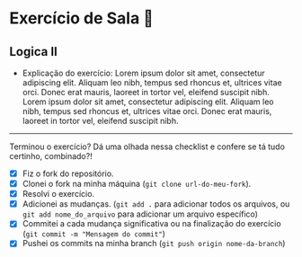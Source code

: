 # Exercício de Sala 🏫

## Logica II

- Explicação do exercício: Lorem ipsum dolor sit amet, consectetur adipiscing elit. Aliquam leo nibh, tempus sed rhoncus et, ultrices vitae orci.
  Donec erat mauris, laoreet in tortor vel, eleifend suscipit nibh. Lorem ipsum dolor sit amet, consectetur adipiscing elit.
  Aliquam leo nibh, tempus sed rhoncus et, ultrices vitae orci. Donec erat mauris, laoreet in tortor vel, eleifend suscipit nibh.

---

Terminou o exercício? Dá uma olhada nessa checklist e confere se tá tudo certinho, combinado?!

- [x] Fiz o fork do repositório.
- [x] Clonei o fork na minha máquina (`git clone url-do-meu-fork`).
- [x] Resolvi o exercício.
- [x] Adicionei as mudanças. (`git add .` para adicionar todos os arquivos, ou `git add nome_do_arquivo` para adicionar um arquivo específico)
- [x] Commitei a cada mudança significativa ou na finalização do exercício (`git commit -m "Mensagem do commit"`)
- [x] Pushei os commits na minha branch (`git push origin nome-da-branch`)
